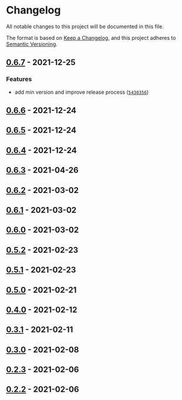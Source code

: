 # Changelog

All notable changes to this project will be documented in this file.

The format is based on [Keep a Changelog], and this project adheres to
[Semantic Versioning].

## [0.6.7] - 2021-12-25

### Features

- add min version and improve release process ([`5430356`])

## [0.6.6] - 2021-12-24

## [0.6.5] - 2021-12-24

## [0.6.4] - 2021-12-24

## [0.6.3] - 2021-04-26

## [0.6.2] - 2021-03-02

## [0.6.1] - 2021-03-02

## [0.6.0] - 2021-03-02

## [0.5.2] - 2021-02-23

## [0.5.1] - 2021-02-23

## [0.5.0] - 2021-02-21

## [0.4.0] - 2021-02-12

## [0.3.1] - 2021-02-11

## [0.3.0] - 2021-02-08

## [0.2.3] - 2021-02-06

## [0.2.2] - 2021-02-06

[keep a changelog]: https://keepachangelog.com/en/1.0.0/
[semantic versioning]: https://semver.org/spec/v2.0.0.html
[0.6.7]: https://github.com/sylc/dkill/compare/0.6.6...0.6.7
[`5430356`]: https://github.com/sylc/dkill/commit/5430356bc4993a6c6ff423579e8582c112b5780f
[0.6.6]: https://github.com/sylc/dkill/compare/0.6.5...0.6.6
[0.6.5]: https://github.com/sylc/dkill/compare/0.6.4...0.6.5
[0.6.4]: https://github.com/sylc/dkill/compare/0.6.3...0.6.4
[0.6.3]: https://github.com/sylc/dkill/compare/0.6.2...0.6.3
[0.6.2]: https://github.com/sylc/dkill/compare/0.6.1...0.6.2
[0.6.1]: https://github.com/sylc/dkill/compare/0.6.0...0.6.1
[0.6.0]: https://github.com/sylc/dkill/compare/0.5.2...0.6.0
[0.5.2]: https://github.com/sylc/dkill/compare/0.5.1...0.5.2
[0.5.1]: https://github.com/sylc/dkill/compare/0.5.0...0.5.1
[0.5.0]: https://github.com/sylc/dkill/compare/0.4.0...0.5.0
[0.4.0]: https://github.com/sylc/dkill/compare/0.3.1...0.4.0
[0.3.1]: https://github.com/sylc/dkill/compare/0.3.0...0.3.1
[0.3.0]: https://github.com/sylc/dkill/compare/0.2.3...0.3.0
[0.2.3]: https://github.com/sylc/dkill/compare/0.2.2...0.2.3
[0.2.2]: https://github.com/sylc/dkill/compare/0.2.2

